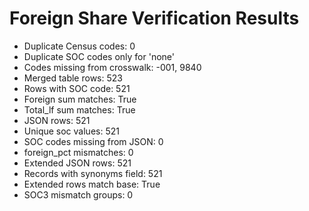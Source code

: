 # Foreign Share Verification Results

- Duplicate Census codes: 0
- Duplicate SOC codes only for 'none'
- Codes missing from crosswalk: -001, 9840
- Merged table rows: 523
- Rows with SOC code: 521
- Foreign sum matches: True
- Total_lf sum matches: True
- JSON rows: 521
- Unique soc values: 521
- SOC codes missing from JSON: 0
- foreign_pct mismatches: 0
- Extended JSON rows: 521
- Records with synonyms field: 521
- Extended rows match base: True
- SOC3 mismatch groups: 0
